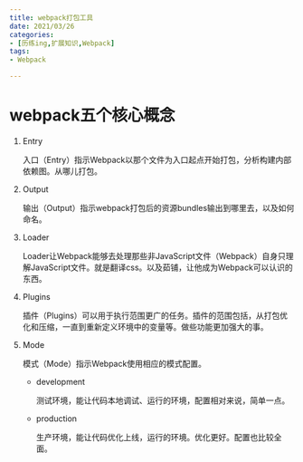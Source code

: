 ```yaml
---
title: webpack打包工具
date: 2021/03/26
categories:
- [历练ing,扩展知识,Webpack]
tags:
- Webpack

---
```


#  webpack五个核心概念

1. Entry

   入口（Entry）指示Webpack以那个文件为入口起点开始打包，分析构建内部依赖图。从哪儿打包。

2. Output

   输出（Output）指示webpack打包后的资源bundles输出到哪里去，以及如何命名。

3. Loader

   Loader让Webpack能够去处理那些非JavaScript文件（Webpack）自身只理解JavaScript文件。就是翻译css。以及茹铺，让他成为Webpack可以认识的东西。

4. Plugins

   插件（Plugins）可以用于执行范围更广的任务。插件的范围包括，从打包优化和压缩，一直到重新定义环境中的变量等。做些功能更加强大的事。

5. Mode

   模式（Mode）指示Webpack使用相应的模式配置。

   - development

     测试环境，能让代码本地调试、运行的环境，配置相对来说，简单一点。

   - production

     生产环境，能让代码优化上线，运行的环境。优化更好。配置也比较全面。